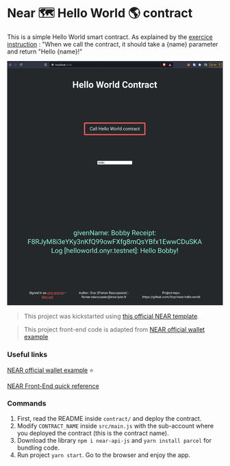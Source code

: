 # Near 🗺 Hello World 🌎 contract

This is a simple Hello World smart contract. As explained by the [exercice instruction](https://nearvember.near.org/challenge-2-hello-world) : "When we call the contract, it should take a {name} parameter and return "Hello {name}!"

![Front-end screenshoot after wallet connection and contract execution](./img/front_end_screenshoot.png)

> This project was kickstarted using [this official NEAR template](https://github.com/near-examples/rust-template).

> This project front-end code is adapted from [NEAR official wallet example](https://github.com/near-examples/wallet-example)

### Useful links

[NEAR official wallet example](https://github.com/near-examples/wallet-example) ⭐️

[NEAR Front-End quick reference](https://docs.near.org/docs/api/naj-quick-reference)

### Commands

1. First, read the README inside `contract/` and deploy the contract.
2. Modify `CONTRACT_NAME` inside `src/main.js` with the sub-account where you deployed the contract (this is the contract name).
3. Download the library `npm i near-api-js` and `yarn install parcel` for bundling code.
4. Run project `yarn start`. Go to the browser and enjoy the app.
